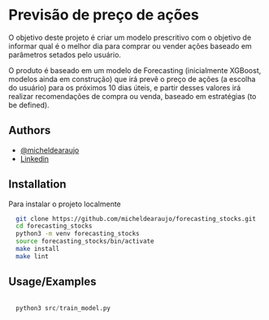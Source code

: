 
# Previsão de preço de ações

O objetivo deste projeto é criar um modelo prescritivo com o objetivo de informar qual é o melhor dia para comprar ou vender ações baseado em parâmetros setados pelo usuário.

O produto é baseado em um modelo de Forecasting (inicialmente XGBoost, modelos ainda em construção) que irá prevê o preço de ações (a escolha do usuário) para os próximos 10 dias úteis, e partir desses valores irá realizar recomendações de compra ou venda, baseado em estratégias (to be defined).
## Authors

- [@micheldearaujo](https://github.com/micheldearaujo/forecasting_stocks)
- [Linkedin](https://www.linkedin.com/in/michel-de-ara%C3%BAjo-947377197/)


## Installation

Para instalar o projeto localmente

```bash
  git clone https://github.com/micheldearaujo/forecasting_stocks.git
  cd forecasting_stocks
  python3 -m venv forecasting_stocks
  source forecasting_stocks/bin/activate
  make install
  make lint
```
## Usage/Examples

```python
  
  python3 src/train_model.py

```

